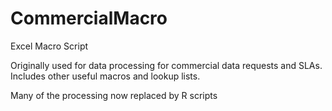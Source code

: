 # CommercialMacro
Excel Macro Script

Originally used for data processing for commercial data requests and SLAs.
Includes other useful macros and lookup lists.

Many of the processing now replaced by R scripts

